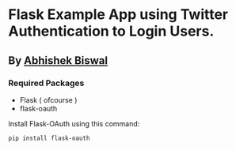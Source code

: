 # Flask Example App using Twitter Authentication to Login Users.
## By [Abhishek Biswal](http://abhishekbiswal.com)

### Required Packages
* Flask ( ofcourse )
* flask-oauth

Install Flask-OAuth using this command:

    pip install flask-oauth